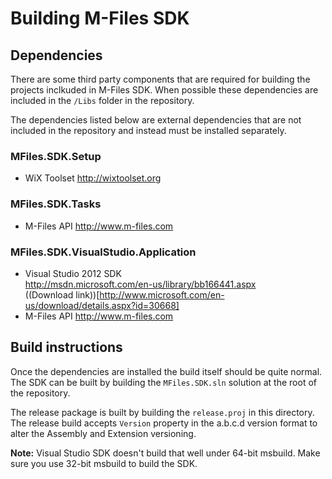 # Building M-Files SDK

## Dependencies

There are some third party components that are required for building the
projects inclkuded in M-Files SDK. When possible these dependencies are
included in the `/Libs` folder in the repository.

The dependencies listed below are external dependencies that are not included
in the repository and instead must be installed separately.

### MFiles.SDK.Setup

* WiX Toolset
  http://wixtoolset.org

### MFiles.SDK.Tasks

* M-Files API
  <http://www.m-files.com>

### MFiles.SDK.VisualStudio.Application

* Visual Studio 2012 SDK  
  <http://msdn.microsoft.com/en-us/library/bb166441.aspx>  
  ((Download link))[http://www.microsoft.com/en-us/download/details.aspx?id=30668]
* M-Files API
  <http://www.m-files.com>

## Build instructions

Once the dependencies are installed the build itself should be quite normal.
The SDK can be built by building the `MFiles.SDK.sln` solution at the root of
the repository.

The release package is built by building the `release.proj` in this directory.
The release build accepts `Version` property in the a.b.c.d version format to
alter the Assembly and Extension versioning.

__Note:__ Visual Studio SDK doesn't build that well under 64-bit msbuild. Make
sure you use 32-bit msbuild to build the SDK.
